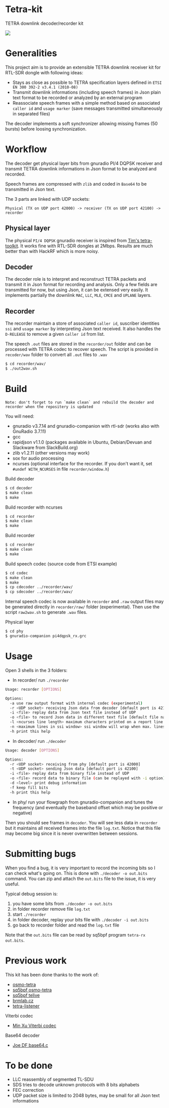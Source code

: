 # Tetra-kit

TETRA downlink decoder/recorder kit

![](screenshots/main.png)

Generalities
============

This project aim is to provide an extensible TETRA downlink receiver kit for RTL-SDR dongle with following ideas:
- Stays as close as possible to TETRA specification layers defined in `ETSI EN 300 392-2 v3.4.1
(2010-08)`
- Transmit downlink informations (including speech frames) in Json plain text format to be recorded or analyzed
by an external program
- Reassociate speech frames with a simple method based on associated `caller id` and `usage marker` (save messages transmitted simultaneously in separated files)

The decoder implements a soft synchronizer allowing missing frames (50 bursts) before loosing synchronization.

Workflow
========

The decoder get physical layer bits from gnuradio PI/4 DQPSK receiver and transmit TETRA downlink
informations in Json format to be analyzed and recorded.

Speech frames are compressed with `zlib` and coded in `Base64` to be transmitted in Json text.

The 3 parts are linked with UDP sockets:

    Physical (TX on UDP port 42000) -> receiver (TX on UDP port 42100) -> recorder

Physical layer
-------------

The physical `PI/4 DQPSK` gnuradio receiver is inspired from [Tim's tetra-toolkit](https://github.com/Tim---/tetra-toolkit).
It works fine with RTL-SDR dongles at 2Mbps.
Results are much better than with HackRF which is more noisy.

Decoder
-------

The decoder role is to interpret and reconstruct TETRA packets and transmit it in Json format
for recording and analysis. Only a few fields are transmitted for now, but using Json, it can
be extensed very easily.
It implements partially the downlink `MAC`, `LLC`, `MLE`, `CMCE` and `UPLANE` layers.

Recorder
--------

The recorder maintain a store of associated `caller id`, suscriber identities `ssi` and `usage marker` by interpreting Json text received. It also handles the `D-RELEASE` to remove a given `caller id` from list.

The speech `.out` files are stored in the `recorder/out` folder and can be processed with TETRA codec to recover speech. The script is provided in `recoder/wav` folder to convert all `.out` files to `.wav`

```sh
$ cd recorder/wav/
$ ./out2wav.sh
```

Build
=====

    Note: don't forget to run `make clean` and rebuild the decoder and recorder when the repositery is updated


You will need:
* gnuradio v3.7.14 and gnuradio-companion with rtl-sdr (works also with GnuRadio 3.7.11)
* gcc
* rapidjson v1.1.0 (packages available in Ubuntu, Debian/Devuan and Slackware from SlackBuild.org)
* zlib v1.2.11 (other versions may work)
* sox for audio processing
* ncurses (optional interface for the recorder. If you don't want it, set `#undef WITH_NCURSES` in file `recorder/window.h`)

Build decoder
```sh
$ cd decoder
$ make clean
$ make
```

Build recorder with ncurses
```sh
$ cd recorder
$ make clean
$ make
```

Build recorder

```sh
$ cd recorder
$ make clean
$ make
```

Build speech codec (source code from ETSI example)
```sh
$ cd codec
$ make clean
$ make
$ cp cdecoder ../recorder/wav/
$ cp sdecoder ../recorder/wav/
```
Internal speech codec is now available in `recorder` and `.raw` output files may
be generated directly in `recorder/raw/` folder (experimental).
Then use the script `raw2wav.sh` to generate `.wav` files.


Physical layer
```sh
$ cd phy
$ gnuradio-companion pi4dqpsk_rx.grc
```

Usage
=====

Open 3 shells in the 3 folders:

* In recorder/ run `./recorder`

```sh
Usage: recorder [OPTIONS]

Options:
  -a use raw output format with internal codec (experimental)
  -r <UDP socket> receiving Json data from decoder [default port is 42100]
  -i <file> replay data from Json text file instead of UDP
  -o <file> to record Json data in different text file [default file name is 'log.txt'] (can be replayed with -i option)
  -l <ncurses line length> maximum characters printed on a report line
  -n <maximum lines in ssi window> ssi window will wrap when max. lines are printed
  -h print this help
```

* In decoder/ run `./decoder`

```sh
Usage: decoder [OPTIONS]

Options:
  -r <UDP socket> receiving from phy [default port is 42000]
  -t <UDP socket> sending Json data [default port is 42100]
  -i <file> replay data from binary file instead of UDP
  -o <file> record data to binary file (can be replayed with -i option)
  -d <level> print debug information
  -f keep fill bits
  -h print this help
```

* In phy/ run your flowgraph from gnuradio-companion and tunes the frequency (and eventually the baseband offset which may be positive or negative)

Then you should see frames in `decoder`.
You will see less data in `recorder` but it maintains all received frames into the file `log.txt`.
Notice that this file may become big since it is never overwritten between sessions.

# Submitting bugs

When you find a bug, it is very important to record the incoming bits so I can check what's going on.
This is done with `./decoder -o out.bits` command.
You can zip and attach the `out.bits` file to the issue, it is very useful.

Typical debug session is:
1. you have some bits from `./decoder -o out.bits`
2. in folder recorder remove file `log.txt`
3. start `./recorder`
4. in folder decoder, replay your bits file with `./decoder -i out.bits`
5. go back to recorder folder and read the `log.txt` file

Note that the `out.bits` file can be read by sq5bpf program `tetra-rx out.bits`.

# Previous work

This kit has been done thanks to the work of:
* [osmo-tetra](https://git.osmocom.org/osmo-tetra/)
* [sq5bpf osmo-tetra](https://github.com/sq5bpf/osmo-tetra-sq5bpf)
* [sq5bpf telive](https://github.com/sq5bpf/telive)
* [brmlab.cz](https://brmlab.cz/project/sdr/tetra)
* [tetra-listener](https://jenda.hrach.eu/gitweb/?p=tetra-listener;a=summary)

Viterbi codec
* [Min Xu Viterbi codec](https://github.com/xukmin/viterbi)

Base64 decoder
* [Joe DF base64.c](https://github.com/joedf/base64.c)

# To be done

* LLC reassembly of segmented TL-SDU
* SDS tries to decode unknown protocols with 8 bits alphabets
* FEC correction
* UDP packet size is limited to 2048 bytes, may be small for all Json text informations
